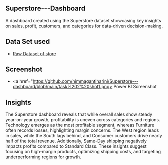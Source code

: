## Superstore---Dashboard
A dashboard created using the Superstore dataset showcasing key insights on sales, profit, customers, and categories for data-driven decision-making.
## Data Set used
- <a href="https://github.com/nimmagantiharini/Superstore---dashboard/blob/main/excel%20file.csv"> Raw Dataset of store</a>
## Screenshot
- <a href="https://github.com/nimmagantiharini/Superstore---dashboard/blob/main/task%202%20shot1.png> Power BI Screenshot</a>
## Insights
The Superstore dashboard reveals that while overall sales show steady year-on-year growth, profitability is uneven across categories and regions. Technology emerges as the most profitable segment, whereas Furniture often records losses, highlighting margin concerns. The West region leads in sales, while the South lags behind, and Consumer customers drive nearly half of the total revenue. Additionally, Same-Day shipping negatively impacts profits compared to Standard Class. These insights suggest focusing on high-margin products, optimizing shipping costs, and targeting underperforming regions for growth.
